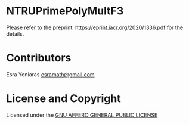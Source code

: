 # NTRUPrimePolyMultF3

Please refer to the preprint: https://eprint.iacr.org/2020/1336.pdf for the details.






# Contributors

Esra Yeniaras <esramath@gmail.com>




# License and Copyright 

Licensed under the [GNU AFFERO GENERAL PUBLIC LICENSE](LICENSE) 


